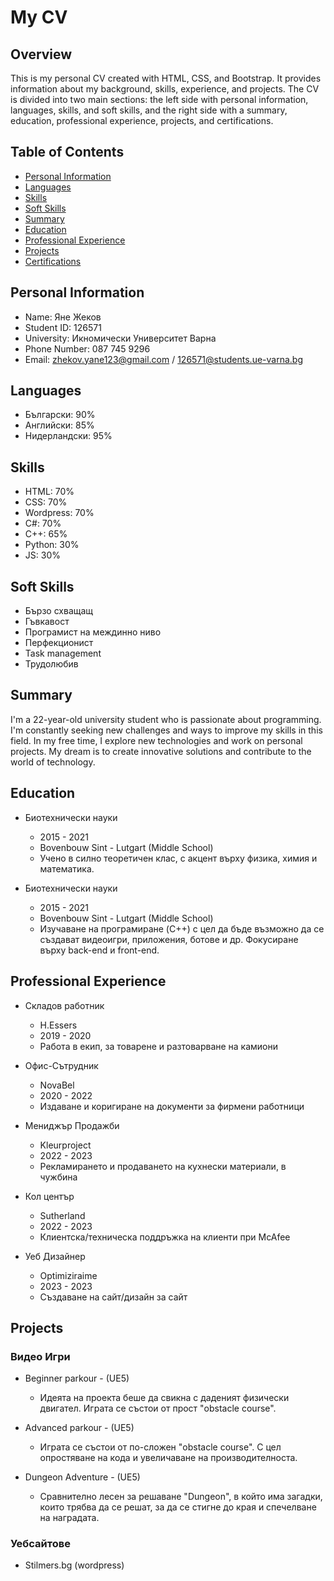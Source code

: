 # My CV

## Overview

This is my personal CV created with HTML, CSS, and Bootstrap. It provides information about my background, skills, experience, and projects. The CV is divided into two main sections: the left side with personal information, languages, skills, and soft skills, and the right side with a summary, education, professional experience, projects, and certifications.

## Table of Contents

- [Personal Information](#personal-information)
- [Languages](#languages)
- [Skills](#skills)
- [Soft Skills](#soft-skills)
- [Summary](#summary)
- [Education](#education)
- [Professional Experience](#professional-experience)
- [Projects](#projects)
- [Certifications](#certifications)

## Personal Information

- Name: Яне Жеков
- Student ID: 126571
- University: Икномически Университет Варна
- Phone Number: 087 745 9296
- Email: zhekov.yane123@gmail.com / 126571@students.ue-varna.bg

## Languages

- Български: 90%
- Английски: 85%
- Нидерландски: 95%

## Skills

- HTML: 70%
- CSS: 70%
- Wordpress: 70%
- C#: 70%
- C++: 65%
- Python: 30%
- JS: 30%

## Soft Skills

- Бързо схващащ
- Гъвкавост
- Програмист на междинно ниво
- Перфекционист
- Task management
- Трудолюбив

## Summary

I'm a 22-year-old university student who is passionate about programming. I'm constantly seeking new challenges and ways to improve my skills in this field. In my free time, I explore new technologies and work on personal projects. My dream is to create innovative solutions and contribute to the world of technology.

## Education

- Биотехнически науки
  - 2015 - 2021
  - Bovenbouw Sint - Lutgart (Middle School)
  - Учено в силно теоретичен клас, с акцент върху физика, химия и математика.

- Биотехнически науки
  - 2015 - 2021
  - Bovenbouw Sint - Lutgart (Middle School)
  - Изучаване на програмиране (C++) с цел да бъде възможно да се създават видеоигри, приложения, ботове и др. Фокусиране върху back-end и front-end.

## Professional Experience

- Складов работник
  - H.Essers
  - 2019 - 2020
  - Работа в екип, за товарене и разтоварване на камиони

- Офис-Сътрудник
  - NovaBel
  - 2020 - 2022
  - Издаване и коригиране на документи за фирмени работници

- Мениджър Продажби
  - Kleurproject
  - 2022 - 2023
  - Рекламирането и продаването на кухнески материали, в чужбина

- Кол център
  - Sutherland
  - 2022 - 2023
  - Клиентска/техническа поддръжка на клиенти при McAfee

- Уеб Дизайнер
  - Optimiziraime
  - 2023 - 2023
  - Създаване на сайт/дизайн за сайт

## Projects

### Видео Игри

- Beginner parkour - (UE5)
  - Идеята на проекта беше да свикна с даденият физически двигател. Играта се състои от прост "obstacle course".

- Advanced parkour - (UE5)
  - Играта се състои от по-сложен "obstacle course". С цел опростяване на кода и увеличаване на производителноста.

- Dungeon Adventure - (UE5)
  - Сравнително лесен за решаване "Dungeon", в който има загадки, които трябва да се решат, за да се стигне до края и спечелване на наградата.

### Уебсайтове

- Stilmers.bg (wordpress)
 
